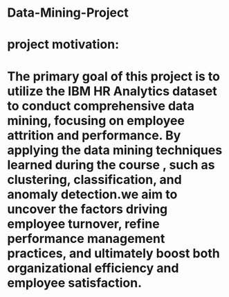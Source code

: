 # Data-Mining-Project
# project motivation:
# The primary goal of this project is to utilize the IBM HR Analytics dataset to conduct comprehensive data mining, focusing on employee attrition and performance. By applying the data mining techniques learned during the course , such as clustering, classification, and anomaly detection.we aim to uncover the factors driving employee turnover, refine performance management practices, and ultimately boost both organizational efficiency and employee satisfaction.
